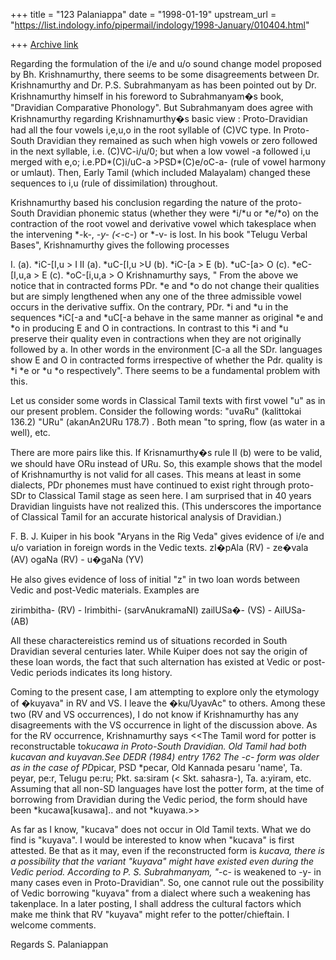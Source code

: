 +++
title = "123 Palaniappa"
date = "1998-01-19"
upstream_url = "https://list.indology.info/pipermail/indology/1998-January/010404.html"

+++
[Archive link](https://list.indology.info/pipermail/indology/1998-January/010404.html)

Regarding the formulation of the i/e  and u/o sound change model proposed by
Bh. Krishnamurthy,  there seems to be some disagreements between Dr.
Krishnamurthy and Dr. P.S. Subrahmanyam as has been pointed out by Dr.
Krishnamurthy himself in his foreword to Subrahmanyam�s book, "Dravidian
Comparative Phonology". But Subrahmanyam does agree with Krishnamurthy
regarding Krishnamurthy�s basic view : Proto-Dravidian had all the four vowels
i,e,u,o in the root syllable of (C)VC type. In Proto-South Dravidian they
remained as such when high vowels or zero followed in the next syllable, i.e.
(C)VC-i/u/0; but when a low vowel -a followed i,u merged with e,o;
i.e.PD*(C)i/uC-a >PSD*(C)e/oC-a- (rule of vowel harmony or umlaut). Then,
Early Tamil (which included Malayalam) changed these sequences to i,u (rule of
dissimilation) throughout.

Krishnamurthy based his conclusion regarding the nature of the proto-South
Dravidian phonemic status (whether they were *i/*u or *e/*o) on the
contraction of the root vowel and derivative vowel which takesplace when the
intervening *-k-, *-y- (<*-c-) or *-v- is lost. In his book "Telugu Verbal
Bases", Krishnamurthy gives the following processes

I. (a). *iC-[I,u > I                      II (a). *uC-[I,u >U
   (b). *iC-[a > E                           (b). *uC-[a> O
   (c). *eC-[I,u,a > E                     (c). *oC-[i,u,a > O
Krishnamurthy says, " From the above we notice that in contracted forms PDr.
*e and *o do not change their qualities but are simply lengthened when any one
of the three admissible vowel occurs in the derivative suffix. On the
contrary, PDr. *i and *u in the sequences *iC[-a and *uC[-a behave in the same
manner as original *e and *o in producing E and O in contractions. In contrast
to this *i and *u preserve their quality  even in contractions when they are
not originally followed by a. In other words in the environment [C-a all the
SDr. languages show E and O in contracted forms irrespective of whether the
Pdr. quality is *i *e or *u *o respectively". There seems to be a fundamental
problem with this.

Let us consider some words in Classical Tamil texts with first vowel "u" as in
our present problem. Consider the following words:
"uvaRu" (kalittokai 136.2)
"URu" (akanAn2URu 178.7) . Both mean "to spring, flow (as water in a well),
etc.

There are more pairs like this. If Krisnamurthy�s rule II (b) were to be
valid, we should have ORu instead of URu. So, this example shows that the
model of Krishnamurthy is not valid for all cases. This means at least in some
dialects, PDr phonemes must have continued to exist right through proto-SDr to
Classical Tamil stage as seen here. I am surprised that in 40 years Dravidian
linguists have not realized this. (This underscores the importance of
Classical Tamil for an accurate historical analysis of Dravidian.)

F. B. J. Kuiper in his book "Aryans in the Rig Veda" gives evidence of i/e and
u/o variation in foreign words in the Vedic texts.
zI�pAla (RV)  - ze�vala (AV)
ogaNa (RV) - u�gaNa (YV)

He also gives evidence of loss of initial "z" in two loan words between Vedic
and post-Vedic materials. Examples are

zirimbitha- (RV)    -  Irimbithi- (sarvAnukramaNI)
zailUSa�-    (VS)    -  AilUSa- (AB)

All these charactereistics remind us of situations recorded in South Dravidian
several centuries later. While Kuiper does not say the origin of these loan
words, the fact that such alternation has existed at Vedic or post-Vedic
periods indicates its long history.

Coming to the present case, I am attempting to explore only the etymology of
�kuyava" in RV and VS. I  leave the �ku/UyavAc" to others. Among these two (RV
and VS occurrences), I do not know if Krishnamurthy has any disagreements with
the VS occurrence in light of the discussion above. As for the RV occurrence,
Krishnamurthy says <<The Tamil word for potter is reconstructable to*kucawa in
Proto-South Dravidian. Old Tamil had both kucavan and kuyavan.See DEDR (1984)
entry 1762 The -c- form was older as in the case of PD*picar, PSD *pecar, Old
Kannada pesaru 'name', Ta. peyar, pe:r, Telugu pe:ru; Pkt. sa:siram (< Skt.
sahasra-), Ta. a:yiram, etc. Assuming that all non-SD languages have lost the
potter form, at the time of borrowing from Dravidian during the Vedic period,
the form should have been *kucawa[kusawa].. and not *kuyawa.>>

As far as I know, "kucava" does not occur in Old Tamil texts. What we do find
is "kuyava". I would be interested to know when "kucava" is first attested. Be
that as it may, even if the reconstructed form is *kucava, there is a
possibility that the variant "kuyava" might have existed even during the Vedic
period. According to P. S. Subrahmanyam, "*-c- is weakened to -y- in many
cases even in Proto-Dravidian". So, one cannot rule out the possibility of
Vedic borrowing "kuyava" from a dialect where such a weakening has takenplace.
In a later posting, I shall address the cultural factors which make me think
that RV "kuyava" might refer to the potter/chieftain. I welcome comments.

Regards
S. Palaniappan



